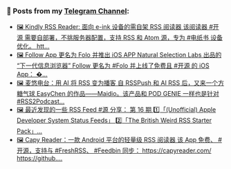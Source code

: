 ### 📰 Posts from my [Telegram Channel](https://t.me/s/aboutrss):
<!-- BLOG-POST-LIST:START -->
- [🖼 Kindly RSS Reader: 面向 e-ink 设备的需自架 RSS 阅读器 该阅读器 #开源 需要自部署，不挑服务器配置，支持 RSS 和 Atom 源，专为 #电纸书 设备优化。 htt...](https://t.me/aboutrss/1506)
- [🖼 Follow App 更名为 Folo 并推出 iOS APP Natural Selection Labs 出品的 “下一代信息浏览器” Follow 更名为 #Folo 并上线了免费且 #开源 的 iOS App： �...](https://t.me/aboutrss/1505)
- [🖼 麦悠电台：用 AI 将 RSS 变为播客 自 RSSPush 和 AI RSS 后，又来一个方糖气球 EasyChen 的作品——Maidio。该产品和 POD GENIE 一样也是针对 #RSS2Podcast...](https://t.me/aboutrss/1504)
- [🖼 最近发现的一些 RSS Feed #源 分享： 第 16 期 1️⃣「&lpar;Unofficial&rpar; Apple Developer System Status Feeds」 2️⃣「The British Weird RSS Starter Pack」...](https://t.me/aboutrss/1503)
- [🖼 Capy Reader：一款 Android 平台的轻量级 RSS 阅读器 该 App 免费、 #开源，支持与 #FreshRSS、 #Feedbin 同步： https://capyreader.com/ https://github....](https://t.me/aboutrss/1502)
<!-- BLOG-POST-LIST:END -->

<!--
**AboutRSS/AboutRSS** is a ✨ _special_ ✨ repository because its `README.md` (this file) appears on your GitHub profile.

Here are some ideas to get you started:

- 🔭 I’m currently working on ...
- 🌱 I’m currently learning ...
- 👯 I’m looking to collaborate on ...
- 🤔 I’m looking for help with ...
- 💬 Ask me about ...
- 📫 How to reach me: ...
- 😄 Pronouns: ...
- ⚡ Fun fact: ...
-->
